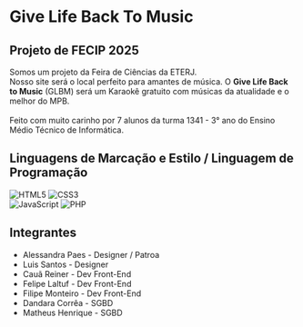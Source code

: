 # Give Life Back To Music
## Projeto de FECIP 2025
Somos um projeto da Feira de Ciências da ETERJ. <br>
Nosso site será o local perfeito para amantes de música. O **Give Life Back to Music** (GLBM) será um Karaokê gratuito com músicas da atualidade e o melhor do MPB. <br> <br>
Feito com muito carinho por 7 alunos da turma 1341 - 3° ano do Ensino Médio Técnico de Informática. 

## Linguagens de Marcação e Estilo / Linguagem de Programação
![HTML5](https://img.shields.io/badge/HTML5-E34F26?style=for-the-badge&logo=html5&logoColor=white) ![CSS3](https://img.shields.io/badge/CSS3-1572B6?style=for-the-badge&logo=css3&logoColor=white) <br>
![JavaScript](https://img.shields.io/badge/JavaScript-F7DF1E?style=for-the-badge&logo=javascript&logoColor=black) ![PHP](https://img.shields.io/badge/PHP-777BB4?style=for-the-badge&logo=php&logoColor=white)

## Integrantes
* Alessandra Paes - Designer / Patroa
* Luis Santos - Designer
* Cauã Reiner - Dev Front-End
* Felipe Laltuf - Dev Front-End
* Filipe Monteiro - Dev Front-End
* Dandara Corrêa - SGBD
* Matheus Henrique - SGBD
